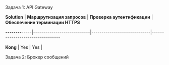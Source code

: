
Задача 1: API Gateway

**Solution** | **Маршрутизация запросов** | **Проверка аутентификации** | **Обеспечение терминации HTTPS**

-------------|----------------------------|-----------------------------|---------------------------------

**Kong**     | Yes                        | Yes                         | 



Задача 2: Брокер сообщений


